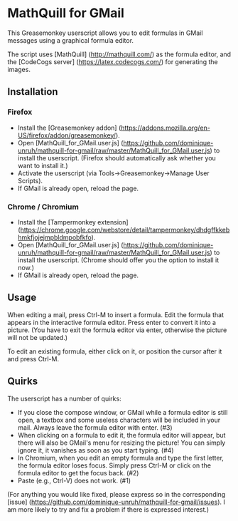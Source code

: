 # MathQuill for GMail

This Greasemonkey userscript allows you to edit formulas in GMail messages using a graphical formula editor.

The script uses [MathQuill] (http://mathquill.com/) as the formula editor, and the [CodeCogs server] (https://latex.codecogs.com/) for generating the images.

## Installation

### Firefox

* Install the [Greasemonkey addon] (https://addons.mozilla.org/en-US/firefox/addon/greasemonkey/).
* Open [MathQuill_for_GMail.user.js] (https://github.com/dominique-unruh/mathquill-for-gmail/raw/master/MathQuill_for_GMail.user.js) to install the userscript. (Firefox should automatically ask whether you want to install it.)
* Activate the userscript (via Tools->Greasemonkey->Manage User Scripts).
* If GMail is already open, reload the page.

### Chrome / Chromium

* Install the [Tampermonkey extension] (https://chrome.google.com/webstore/detail/tampermonkey/dhdgffkkebhmkfjojejmpbldmpobfkfo).
* Open [MathQuill_for_GMail.user.js] (https://github.com/dominique-unruh/mathquill-for-gmail/raw/master/MathQuill_for_GMail.user.js) to install the userscript. (Chrome should offer you the option to install it now.)
* If GMail is already open, reload the page.

## Usage

When editing a mail, press Ctrl-M to insert a formula. Edit the formula that appears in the interactive formula editor. Press enter to convert it into a picture. (You have to exit the formula editor via enter, otherwise the picture will not be updated.)

To edit an existing formula, either click on it, or position the cursor after it and press Ctrl-M.

## Quirks

The userscript has a number of quirks:
* If you close the compose window, or GMail while a formula editor is still open, a textbox and some useless characters will be included in your mail. Always leave the formula editor with enter. (#3)
* When clicking on a formula to edit it, the formula editor will appear, but there will also be GMail's menu for resizing the picture! You can simply ignore it, it vanishes as soon as you start typing. (#4)
* In Chromium, when you edit an empty formula and type the first letter, the formula editor loses focus. Simply press Ctrl-M or click on the formula editor to get the focus back. (#2)
* Paste (e.g., Ctrl-V) does not work. (#1)

(For anything you would like fixed, please express so in the corresponding [issue] (https://github.com/dominique-unruh/mathquill-for-gmail/issues). I am more likely to try and fix a problem if there is expressed interest.)

